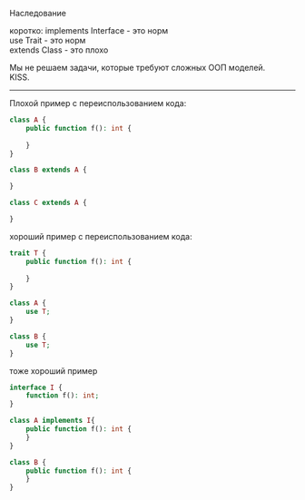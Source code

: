 Наследование

коротко:
implements Interface - это норм    
use Trait - это норм  
extends Class - это плохо  


Мы не решаем задачи, которые требуют сложных ООП моделей.   
KISS.

---

Плохой пример с переиспользованием кода:
```php
class A {
    public function f(): int {
        
    }
}

class B extends A {

}

class C extends A {

} 
```

хороший пример с переиспользованием кода:
```php
trait T {
    public function f(): int {
        
    }
}

class A {
    use T;
}

class B {
    use T;
}
```


тоже хороший пример
```php
interface I {
    function f(): int;
}

class A implements I{
    public function f(): int {
    }
}

class B {
    public function f(): int {
    }
}
```